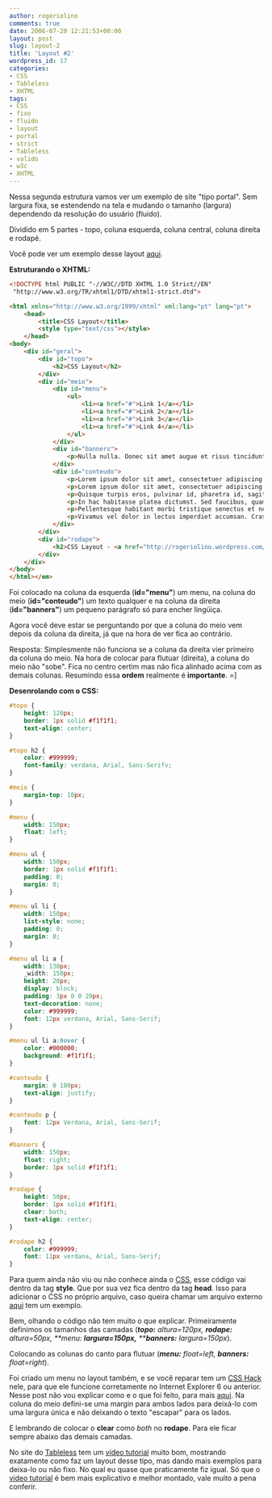 ```yaml
---
author: rogeriolino
comments: true
date: 2006-07-20 12:21:53+00:00
layout: post
slug: layout-2
title: 'Layout #2'
wordpress_id: 17
categories:
- CSS
- Tableless
- XHTML
tags:
- CSS
- fixo
- fluido
- layout
- portal
- strict
- Tableless
- valido
- w3c
- XHTML
---
```


Nessa segunda estrutura vamos ver um exemplo de site "tipo portal". Sem largura fixa, se estendendo na tela e mudando o tamanho (largura) dependendo da resolução do usuário (fluido).

Dividido em 5 partes - topo, coluna esquerda, coluna central, coluna direita e rodapé.

Você pode ver um exemplo desse layout [aqui](http://www17.brinkster.com/chivalrous/layout2.html).

**Estruturando o XHTML:**


``` html
<!DOCTYPE html PUBLIC "-//W3C//DTD XHTML 1.0 Strict//EN"
 "http://www.w3.org/TR/xhtml1/DTD/xhtml1-strict.dtd">

<html xmlns="http://www.w3.org/1999/xhtml" xml:lang="pt" lang="pt">
    <head>
        <title>CSS Layout</title>
        <style type="text/css"></style>
    </head>
<body>
	<div id="geral">
		<div id="topo">
			<h2>CSS Layout</h2>
		</div>
		<div id="meio">
			<div id="menu">
				<ul>
					<li><a href="#">Link 1</a></li>
					<li><a href="#">Link 2</a></li>
					<li><a href="#">Link 3</a></li>
					<li><a href="#">Link 4</a></li>
				</ul>
			</div>
			<div id="banners">
				<p>Nulla nulla. Donec sit amet augue et risus tincidunt eleifend. Vestibulum quis pede. Aliquam erat volutpat. Morbi consequat dignissim dolor. Quisque felis erat, elementum at, aliquet non, bibendum at, nibh. Integer ut nibh imperdiet purus commodo posuere. Sed eget nisl vitae lectus accumsan rhoncus. Nulla semper euismod neque. Nullam gravida. Donec porta dictum arcu. Proin nisl. </p>
			</div>
			<div id="conteudo">
				<p>Lorem ipsum dolor sit amet, consectetuer adipiscing elit. Ut dapibus neque et felis. Proin nonummy. Suspendisse fermentum lobortis libero. Nam imperdiet imperdiet ipsum. Phasellus laoreet lectus ut neque. Nam tempus vestibulum leo. In posuere adipiscing metus. Sed tincidunt quam non arcu. Suspendisse nibh ante, consectetuer et, dapibus a, semper a, purus. Integer augue. Vestibulum bibendum. Duis sit amet enim vel leo dapibus fermentum. Phasellus sem. Phasellus dapibus, lectus sit amet malesuada tempus, augue elit tempor nisi, ut lacinia est sapien ac nisl. Duis velit eros, laoreet sed, pretium quis, dignissim in, quam. Pellentesque posuere, lectus nec euismod molestie, felis eros mattis orci, eget sollicitudin nisi sapien vel dolor.</p>
				<p>Lorem ipsum dolor sit amet, consectetuer adipiscing elit. Quisque imperdiet, mauris ac volutpat accumsan, tellus nisi tincidunt turpis, non semper lectus orci quis magna. Fusce consectetuer. Integer in nisi et orci rhoncus ornare. Aliquam sit amet quam sit amet nisi elementum cursus. Sed ipsum. Mauris quis velit eu magna iaculis vulputate. Cras vel sem sit amet turpis consequat feugiat. Curabitur sapien lectus, bibendum eu, tincidunt eget, laoreet et, urna. Quisque eget orci. Curabitur a felis nec leo elementum commodo.</p>
				<p>Quisque turpis eros, pulvinar id, pharetra id, sagittis ac, velit. Aenean nec eros ac magna molestie gravida. Nulla nibh diam, condimentum quis, gravida vel, sodales rhoncus, lectus. Mauris nunc ipsum, viverra in, cursus nec, sagittis a, augue. In libero. Donec eget urna. Nam tempus vehicula orci. Praesent lobortis, dolor a feugiat fermentum, orci libero ullamcorper purus, id mattis est nisi sit amet est. Morbi sed arcu tempus felis mattis pretium. Suspendisse nec risus. Sed a neque.</p>
				<p>In hac habitasse platea dictumst. Sed faucibus, quam sed sodales lacinia, dui metus placerat mi, eget dictum eros tortor et nunc. Ut mauris felis, volutpat nec, consectetuer sit amet, semper eu, odio. Sed volutpat mattis ipsum. Etiam dictum congue augue. Cras tristique eros lacinia sem. Cras est. Cras velit orci, placerat eu, tempor eget, dictum et, urna. Aenean varius viverra metus. Suspendisse aliquam, massa sit amet vehicula consequat, magna risus fringilla arcu, ut cursus ipsum odio id diam. Cras ac ipsum. Aliquam vitae enim. Nulla lacus sapien, adipiscing a, venenatis sed, interdum vel, velit. In est neque, posuere sed, elementum sed, elementum ac, nulla. Suspendisse potenti. Aenean lorem. Sed nisi mauris, facilisis sit amet, congue vel, fermentum sed, nibh. Suspendisse consequat, tortor at mattis rutrum, orci diam commodo ligula, congue lacinia sem leo quis ligula.</p>
				<p>Pellentesque habitant morbi tristique senectus et netus et malesuada fames ac turpis egestas. Cras mi ipsum, scelerisque vitae, mollis non, molestie non, odio. Curabitur erat. Praesent fermentum. Curabitur vel lacus vitae metus vehicula mollis. Curabitur ipsum nibh, tempor eu, gravida vel, ultrices vitae, leo. Duis ac lacus. Donec tincidunt scelerisque libero. Suspendisse accumsan. Nullam lorem augue, pellentesque sed, lobortis eget, fermentum vitae, mauris. Aenean bibendum fermentum nulla. Aenean bibendum adipiscing diam. Etiam ipsum velit, tempus a, porta a, sollicitudin non, turpis. Etiam tincidunt odio ac quam.</p>
				<p>Vivamus vel dolor in lectus imperdiet accumsan. Cras et libero nec augue tristique aliquet. Donec tempus. Aenean malesuada, orci et iaculis tristique, metus tellus consequat augue, et dictum nisi magna quis augue. Vivamus ligula leo, faucibus et, auctor vel, molestie vitae, elit. Nam tempus pellentesque sem. Curabitur aliquam hendrerit est. Sed non massa non ante scelerisque tincidunt. In aliquet scelerisque nibh. Phasellus ante risus, vehicula blandit, ultrices ut, scelerisque sed, felis. Nulla sit amet eros id dolor fermentum condimentum. Ut purus velit, ullamcorper sit amet, egestas a, sodales vel, ligula.</p>
			</div>
		</div>
		<div id="rodape">
			<h2>CSS Layout - <a href="http://rogeriolino.wordpress.com/">rogeriolino.wordpress.com</a></h2>
		</div>
	</div>
</body>
</html></em>
```


Foi colocado na coluna da esquerda (**id="menu"**) um menu, na coluna do meio (**id="conteudo"**) um texto qualquer e na coluna da direita (**id="banners"**) um pequeno parágrafo só para encher lingüiça.

Agora você deve estar se perguntando por que a coluna do meio vem depois da coluna da direita, já que na hora de ver fica ao contrário.

Resposta: Simplesmente não funciona se a coluna da direita vier primeiro da coluna do meio. Na hora de colocar para flutuar (direita), a coluna do meio não "sobe". Fica no centro certim mas não fica alinhado acima com as demais colunas. Resumindo essa **ordem** realmente é **importante**. =]

**Desenrolando com o CSS:**


``` css
#topo {
	height: 120px;
	border: 1px solid #f1f1f1;
	text-align: center;
}

#topo h2 {
	color: #999999;
	font-family: verdana, Arial, Sans-Serifv;
}

#meio {
	margin-top: 10px;
}

#menu {
	width: 150px;
	float: left;
}

#menu ul {
	width: 150px;
	border: 1px solid #f1f1f1;
	padding: 0;
	margin: 0;
}

#menu ul li {
	width: 150px;
	list-style: none;
	padding: 0;
	margin: 0;
}

#menu ul li a {
	width: 130px;
	_width: 150px;
	height: 20px;
	display: block;
	padding: 3px 0 0 20px;
	text-decoration: none;
	color: #999999;
	font: 12px verdana, Arial, Sans-Serif;
}

#menu ul li a:hover {
	color: #000000;
	background: #f1f1f1;
}

#conteudo {
	margin: 0 180px;
	text-align: justify;
}

#conteudo p {
	font: 12px Verdana, Arial, Sans-Serif;
}

#banners {
	width: 150px;
	float: right;
	border: 1px solid #f1f1f1;
}

#rodape {
	height: 50px;
	border: 1px solid #f1f1f1;
	clear: both;
	text-align: center;
}

#rodape h2 {
	color: #999999;
	font: 11px verdana, Arial, Sans-Serif;
}
```

Para quem ainda não viu ou não conhece ainda o [CSS](http://rogeriolino.wordpress.com/2006/07/05/css-o-que-e/), esse código vai dentro da tag **style**. Que por sua vez fica dentro da tag **head**. Isso para adicionar o CSS no próprio arquivo, caso queira chamar um arquivo externo [aqui](http://rogeriolino.wordpress.com/2006/07/05/css-o-que-e/) tem um exemplo.

Bem, olhando o código não tem muito o que explicar. Primeiramente definimos os tamanhos das camadas (_**topo:** altura=120px, **rodape:** altura=50px, **menu: **largura=150px,** ****banners:** largura=150px_).

Colocando as colunas do canto para flutuar (_**menu:** float=left, **banners:** float=right_).

Foi criado um menu no layout também, e se você reparar tem um [CSS Hack](http://tableless.com.br/aprenda/css-hacks/) nele, para que ele funcione corretamente no Internet Explorer 6 ou anterior. Nesse post não vou explicar como e o que foi feito, para mais [aqui](http://www.maujor.com/tutorial/cssmenu.php).
Na coluna do meio defini-se uma margin para ambos lados para deixá-lo com uma largura única e não deixando o texto "escapar" para os lados.

E lembrando de colocar o **clear** como _both_ no **rodape**. Para ele ficar sempre abaixo das demais camadas.

No site do [Tableless](http://www.tableless.com.br/) tem um [vídeo tutorial](http://www.tableless.com.br/video-tutorial-6-transformando-layout-fixo-em-fluido) muito bom, mostrando exatamente como faz um layout desse tipo, mas dando mais exemplos para deixa-lo ou não fixo. No qual eu quase que praticamente fiz igual. Só que o [vídeo tutorial](http://www.tableless.com.br/video-tutorial-6-transformando-layout-fixo-em-fluido) é bem mais explicativo e melhor montado, vale muito a pena conferir.
